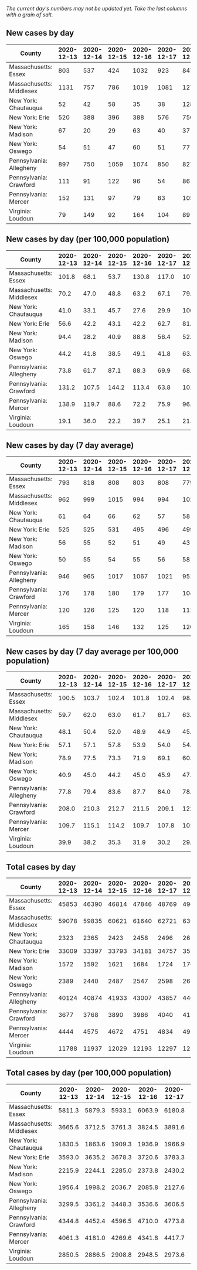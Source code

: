 _The current day's numbers may not be updated yet. Take the last columns with a grain of salt._
## New cases by day

| County | 2020-12-13 | 2020-12-14 | 2020-12-15 | 2020-12-16 | 2020-12-17 | 2020-12-18 | 2020-12-19 |
| --- | --- | --- | --- | --- | --- | --- | --- |
| Massachusetts: Essex | 803 | 537 | 424 | 1032 | 923 | 847 |  |
| Massachusetts: Middlesex | 1131 | 757 | 786 | 1019 | 1081 | 1277 |  |
| New York: Chautauqua | 52 | 42 | 58 | 35 | 38 | 128 |  |
| New York: Erie | 520 | 388 | 396 | 388 | 576 | 750 |  |
| New York: Madison | 67 | 20 | 29 | 63 | 40 | 37 |  |
| New York: Oswego | 54 | 51 | 47 | 60 | 51 | 77 |  |
| Pennsylvania: Allegheny | 897 | 750 | 1059 | 1074 | 850 | 827 |  |
| Pennsylvania: Crawford | 111 | 91 | 122 | 96 | 54 | 86 |  |
| Pennsylvania: Mercer | 152 | 131 | 97 | 79 | 83 | 105 |  |
| Virginia: Loudoun | 79 | 149 | 92 | 164 | 104 | 89 |  |

## New cases by day (per 100,000 population)

| County | 2020-12-13 | 2020-12-14 | 2020-12-15 | 2020-12-16 | 2020-12-17 | 2020-12-18 | 2020-12-19 |
| --- | --- | --- | --- | --- | --- | --- | --- |
| Massachusetts: Essex | 101.8 | 68.1 | 53.7 | 130.8 | 117.0 | 107.3 |  |
| Massachusetts: Middlesex | 70.2 | 47.0 | 48.8 | 63.2 | 67.1 | 79.2 |  |
| New York: Chautauqua | 41.0 | 33.1 | 45.7 | 27.6 | 29.9 | 100.9 |  |
| New York: Erie | 56.6 | 42.2 | 43.1 | 42.2 | 62.7 | 81.6 |  |
| New York: Madison | 94.4 | 28.2 | 40.9 | 88.8 | 56.4 | 52.2 |  |
| New York: Oswego | 44.2 | 41.8 | 38.5 | 49.1 | 41.8 | 63.1 |  |
| Pennsylvania: Allegheny | 73.8 | 61.7 | 87.1 | 88.3 | 69.9 | 68.0 |  |
| Pennsylvania: Crawford | 131.2 | 107.5 | 144.2 | 113.4 | 63.8 | 101.6 |  |
| Pennsylvania: Mercer | 138.9 | 119.7 | 88.6 | 72.2 | 75.9 | 96.0 |  |
| Virginia: Loudoun | 19.1 | 36.0 | 22.2 | 39.7 | 25.1 | 21.5 |  |

## New cases by day (7 day average)

| County | 2020-12-13 | 2020-12-14 | 2020-12-15 | 2020-12-16 | 2020-12-17 | 2020-12-18 | 2020-12-19 |
| --- | --- | --- | --- | --- | --- | --- | --- |
| Massachusetts: Essex | 793 | 818 | 808 | 803 | 808 | 779 |  |
| Massachusetts: Middlesex | 962 | 999 | 1015 | 994 | 994 | 1021 |  |
| New York: Chautauqua | 61 | 64 | 66 | 62 | 57 | 58 |  |
| New York: Erie | 525 | 525 | 531 | 495 | 496 | 499 |  |
| New York: Madison | 56 | 55 | 52 | 51 | 49 | 43 |  |
| New York: Oswego | 50 | 55 | 54 | 55 | 56 | 58 |  |
| Pennsylvania: Allegheny | 946 | 965 | 1017 | 1067 | 1021 | 951 |  |
| Pennsylvania: Crawford | 176 | 178 | 180 | 179 | 177 | 104 |  |
| Pennsylvania: Mercer | 120 | 126 | 125 | 120 | 118 | 111 |  |
| Virginia: Loudoun | 165 | 158 | 146 | 132 | 125 | 120 |  |

## New cases by day (7 day average per 100,000 population)

| County | 2020-12-13 | 2020-12-14 | 2020-12-15 | 2020-12-16 | 2020-12-17 | 2020-12-18 | 2020-12-19 |
| --- | --- | --- | --- | --- | --- | --- | --- |
| Massachusetts: Essex | 100.5 | 103.7 | 102.4 | 101.8 | 102.4 | 98.7 |  |
| Massachusetts: Middlesex | 59.7 | 62.0 | 63.0 | 61.7 | 61.7 | 63.3 |  |
| New York: Chautauqua | 48.1 | 50.4 | 52.0 | 48.9 | 44.9 | 45.7 |  |
| New York: Erie | 57.1 | 57.1 | 57.8 | 53.9 | 54.0 | 54.3 |  |
| New York: Madison | 78.9 | 77.5 | 73.3 | 71.9 | 69.1 | 60.6 |  |
| New York: Oswego | 40.9 | 45.0 | 44.2 | 45.0 | 45.9 | 47.5 |  |
| Pennsylvania: Allegheny | 77.8 | 79.4 | 83.6 | 87.7 | 84.0 | 78.2 |  |
| Pennsylvania: Crawford | 208.0 | 210.3 | 212.7 | 211.5 | 209.1 | 122.9 |  |
| Pennsylvania: Mercer | 109.7 | 115.1 | 114.2 | 109.7 | 107.8 | 101.4 |  |
| Virginia: Loudoun | 39.9 | 38.2 | 35.3 | 31.9 | 30.2 | 29.0 |  |

## Total cases by day

| County | 2020-12-13 | 2020-12-14 | 2020-12-15 | 2020-12-16 | 2020-12-17 | 2020-12-18 | 2020-12-19 |
| --- | --- | --- | --- | --- | --- | --- | --- |
| Massachusetts: Essex | 45853 | 46390 | 46814 | 47846 | 48769 | 49616 |  |
| Massachusetts: Middlesex | 59078 | 59835 | 60621 | 61640 | 62721 | 63998 |  |
| New York: Chautauqua | 2323 | 2365 | 2423 | 2458 | 2496 | 2624 |  |
| New York: Erie | 33009 | 33397 | 33793 | 34181 | 34757 | 35507 |  |
| New York: Madison | 1572 | 1592 | 1621 | 1684 | 1724 | 1761 |  |
| New York: Oswego | 2389 | 2440 | 2487 | 2547 | 2598 | 2675 |  |
| Pennsylvania: Allegheny | 40124 | 40874 | 41933 | 43007 | 43857 | 44684 |  |
| Pennsylvania: Crawford | 3677 | 3768 | 3890 | 3986 | 4040 | 4126 |  |
| Pennsylvania: Mercer | 4444 | 4575 | 4672 | 4751 | 4834 | 4939 |  |
| Virginia: Loudoun | 11788 | 11937 | 12029 | 12193 | 12297 | 12386 |  |

## Total cases by day (per 100,000 population)

| County | 2020-12-13 | 2020-12-14 | 2020-12-15 | 2020-12-16 | 2020-12-17 | 2020-12-18 | 2020-12-19 |
| --- | --- | --- | --- | --- | --- | --- | --- |
| Massachusetts: Essex | 5811.3 | 5879.3 | 5933.1 | 6063.9 | 6180.8 | 6288.2 |  |
| Massachusetts: Middlesex | 3665.6 | 3712.5 | 3761.3 | 3824.5 | 3891.6 | 3970.8 |  |
| New York: Chautauqua | 1830.5 | 1863.6 | 1909.3 | 1936.9 | 1966.9 | 2067.7 |  |
| New York: Erie | 3593.0 | 3635.2 | 3678.3 | 3720.6 | 3783.3 | 3864.9 |  |
| New York: Madison | 2215.9 | 2244.1 | 2285.0 | 2373.8 | 2430.2 | 2482.3 |  |
| New York: Oswego | 1956.4 | 1998.2 | 2036.7 | 2085.8 | 2127.6 | 2190.7 |  |
| Pennsylvania: Allegheny | 3299.5 | 3361.2 | 3448.3 | 3536.6 | 3606.5 | 3674.5 |  |
| Pennsylvania: Crawford | 4344.8 | 4452.4 | 4596.5 | 4710.0 | 4773.8 | 4875.4 |  |
| Pennsylvania: Mercer | 4061.3 | 4181.0 | 4269.6 | 4341.8 | 4417.7 | 4513.6 |  |
| Virginia: Loudoun | 2850.5 | 2886.5 | 2908.8 | 2948.5 | 2973.6 | 2995.1 |  |

